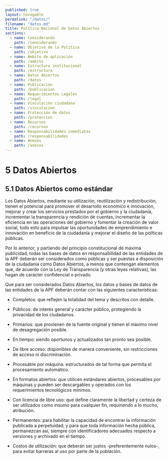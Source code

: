 ```yaml
---
published: true
layout: navegable
permalink: "/datos/"
filename: "datos.md"
title: Política Nacional de Datos Abiertos
sections:
  - name: Considerando
    path: /considerando
  - name: Objetivo de la Política
    path: /objetivo
  - name: Ámbito de aplicación
    path: /ambito
  - name: Estructura institucional
    path: /estructura
  - name: Datos Abiertos
    path: /datos
  - name: Publicación
    path: /publicacion
  - name: Requerimientos Legales
    path: /legal
  - name: Vinculación ciudadana
    path: /vinculacion
  - name: Protección de datos
    path: /proteccion
  - name: Recursos
    path: /recursos
  - name: Responsabilidades inmediatas
    path: /responsabilidades
  - name: Anexos
    path: /anexos
---
```


# 5 Datos Abiertos

## 5.1  Datos Abiertos como estándar

Los Datos Abiertos, mediante su utilización, reutilización y redistribución, tienen el potencial para promover el desarrollo económico
e innovación, mejorar y crear los servicios prestados por el gobierno y la ciudadanía, incrementar la transparencia y rendición de
cuentas, incrementar la eficiencia en las operaciones del gobierno y fomentar la creación de valor social, todo esto para impulsar
las oportunidades de emprendimiento e innovación en beneficio de la ciudadanía y mejorar el diseño de las políticas públicas.

Por lo anterior, y partiendo del principio constitucional de máxima publicidad, todas las bases de datos en responsabilidad de las
entidades de la APF deberán ser considerados como públicas y ser puestas a disposición de la ciudadanía como Datos Abiertos, a menos
que contengan elementos que, de acuerdo con la Ley de Transparencia (y otras leyes relativas), las hagan de carácter confidencial
o privado.


Que para ser considerados Datos Abiertos, los datos y bases de datos de las entidades de la APF deberán contar con las siguientes
características:


 * Completos: que reflejen la totalidad del tema y descritos con detalle.
 
 * Públicos: de interés general y carácter público, protegiendo la privacidad de los ciudadanos.
 
 * Primarios: que provienen de la fuente original y tienen el máximo nivel de desagregación posible.
 
 * En tiempo: siendo oportunos y actualizados tan pronto sea posible.
 
 * De libre acceso: disponibles de manera conveniente, sin restricciones de acceso ni discriminación.
 
 * Procesable por máquina: estructurados de tal forma que permita el procesamiento automático.
 
 * En formatos abiertos: que utilicen estándares abiertos, procesables por máquinas y pueden ser descargables y operados con los
   requerimientos tecnológicos mínimos.
   
 * Con licencia de libre uso: que define claramente la libertad y certeza de ser utilizados como insumo para cualquier fin, requiriendo
   a lo mucho, atribución.
   
 * Permanentes: para habilitar la capacidad de encontrar la información publicada a perpetuidad; y para que toda información hecha
   pública, permanezcan así, siempre con identificadores adecuados respecto a versiones y archivado en el tiempo.
   
 * Costos de utilización: que deberán ser justos -preferentemente nulos-, para evitar barreras al uso por parte de la población.
 
 
 